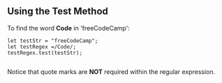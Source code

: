 ## Using the Test Method

To find the word **Code** in 'freeCodeCamp':

```ES6
let testStr = "freeCodeCamp";
let testRegex =/Code/;
testRegex.test(testStr);


```
Notice that quote marks are **NOT** required within the regular expression.
